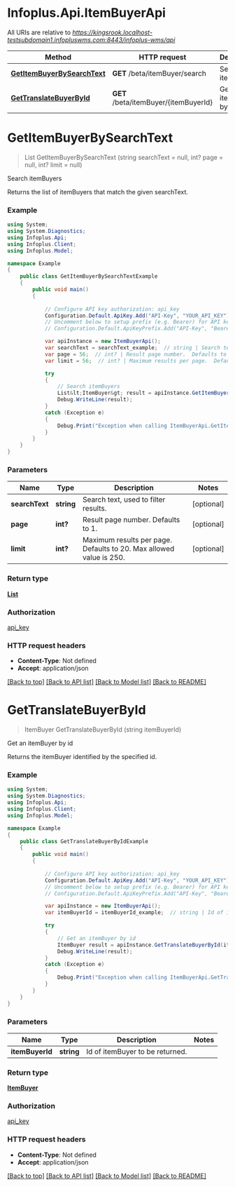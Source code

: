 # Infoplus.Api.ItemBuyerApi

All URIs are relative to *https://kingsrook.localhost-testsubdomain1.infopluswms.com:8443/infoplus-wms/api*

Method | HTTP request | Description
------------- | ------------- | -------------
[**GetItemBuyerBySearchText**](ItemBuyerApi.md#getitembuyerbysearchtext) | **GET** /beta/itemBuyer/search | Search itemBuyers
[**GetTranslateBuyerById**](ItemBuyerApi.md#gettranslatebuyerbyid) | **GET** /beta/itemBuyer/{itemBuyerId} | Get an itemBuyer by id


<a name="getitembuyerbysearchtext"></a>
# **GetItemBuyerBySearchText**
> List<ItemBuyer> GetItemBuyerBySearchText (string searchText = null, int? page = null, int? limit = null)

Search itemBuyers

Returns the list of itemBuyers that match the given searchText.

### Example
```csharp
using System;
using System.Diagnostics;
using Infoplus.Api;
using Infoplus.Client;
using Infoplus.Model;

namespace Example
{
    public class GetItemBuyerBySearchTextExample
    {
        public void main()
        {
            
            // Configure API key authorization: api_key
            Configuration.Default.ApiKey.Add("API-Key", "YOUR_API_KEY");
            // Uncomment below to setup prefix (e.g. Bearer) for API key, if needed
            // Configuration.Default.ApiKeyPrefix.Add("API-Key", "Bearer");

            var apiInstance = new ItemBuyerApi();
            var searchText = searchText_example;  // string | Search text, used to filter results. (optional) 
            var page = 56;  // int? | Result page number.  Defaults to 1. (optional) 
            var limit = 56;  // int? | Maximum results per page.  Defaults to 20.  Max allowed value is 250. (optional) 

            try
            {
                // Search itemBuyers
                List&lt;ItemBuyer&gt; result = apiInstance.GetItemBuyerBySearchText(searchText, page, limit);
                Debug.WriteLine(result);
            }
            catch (Exception e)
            {
                Debug.Print("Exception when calling ItemBuyerApi.GetItemBuyerBySearchText: " + e.Message );
            }
        }
    }
}
```

### Parameters

Name | Type | Description  | Notes
------------- | ------------- | ------------- | -------------
 **searchText** | **string**| Search text, used to filter results. | [optional] 
 **page** | **int?**| Result page number.  Defaults to 1. | [optional] 
 **limit** | **int?**| Maximum results per page.  Defaults to 20.  Max allowed value is 250. | [optional] 

### Return type

[**List<ItemBuyer>**](ItemBuyer.md)

### Authorization

[api_key](../README.md#api_key)

### HTTP request headers

 - **Content-Type**: Not defined
 - **Accept**: application/json

[[Back to top]](#) [[Back to API list]](../README.md#documentation-for-api-endpoints) [[Back to Model list]](../README.md#documentation-for-models) [[Back to README]](../README.md)

<a name="gettranslatebuyerbyid"></a>
# **GetTranslateBuyerById**
> ItemBuyer GetTranslateBuyerById (string itemBuyerId)

Get an itemBuyer by id

Returns the itemBuyer identified by the specified id.

### Example
```csharp
using System;
using System.Diagnostics;
using Infoplus.Api;
using Infoplus.Client;
using Infoplus.Model;

namespace Example
{
    public class GetTranslateBuyerByIdExample
    {
        public void main()
        {
            
            // Configure API key authorization: api_key
            Configuration.Default.ApiKey.Add("API-Key", "YOUR_API_KEY");
            // Uncomment below to setup prefix (e.g. Bearer) for API key, if needed
            // Configuration.Default.ApiKeyPrefix.Add("API-Key", "Bearer");

            var apiInstance = new ItemBuyerApi();
            var itemBuyerId = itemBuyerId_example;  // string | Id of itemBuyer to be returned.

            try
            {
                // Get an itemBuyer by id
                ItemBuyer result = apiInstance.GetTranslateBuyerById(itemBuyerId);
                Debug.WriteLine(result);
            }
            catch (Exception e)
            {
                Debug.Print("Exception when calling ItemBuyerApi.GetTranslateBuyerById: " + e.Message );
            }
        }
    }
}
```

### Parameters

Name | Type | Description  | Notes
------------- | ------------- | ------------- | -------------
 **itemBuyerId** | **string**| Id of itemBuyer to be returned. | 

### Return type

[**ItemBuyer**](ItemBuyer.md)

### Authorization

[api_key](../README.md#api_key)

### HTTP request headers

 - **Content-Type**: Not defined
 - **Accept**: application/json

[[Back to top]](#) [[Back to API list]](../README.md#documentation-for-api-endpoints) [[Back to Model list]](../README.md#documentation-for-models) [[Back to README]](../README.md)

